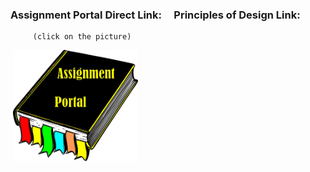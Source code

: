 ### Assignment Portal Direct Link:              &nbsp;  &nbsp;        Principles of Design Link:

         (click on the picture)                                                                 

&nbsp;[<img src="sources/Link.png" width="200">](https://jmmonjeremy.github.io/)
